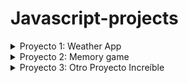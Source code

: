 # Javascript-projects

<details>
  <summary>Proyecto 1: Weather App</summary>

![Weather App Screenshot](https://miguejuarz.github.io/javascript-projects/weather-app/assets/screenshot.png)

Este proyecto es una aplicación web simple que muestra la información del clima para una ubicación específica. Puedes ingresar el nombre de una ciudad y obtener detalles sobre el clima actual en esa área.

## Demo

Puedes ver la aplicación en funcionamiento [aquí](https://miguejuarz.github.io/javascript-projects/weather-app/).

## Características

- Consulta la información del clima actual de cualquier ciudad.
- Muestra la temperatura actual, la descripción del clima y la imagen correspondiente.
- Interfaz de usuario simple y fácil de usar.

## Tecnologías utilizadas

- HTML5
- CSS3
- JavaScript

## Instrucciones de uso

1. Abre la [aplicación web](https://miguejuarz.github.io/javascript-projects/weather-app/).
2. En el campo de entrada, escribe el nombre de la ciudad cuyo clima deseas conocer.
3. Haz clic en el icono de la lupa para consultar.
4. La aplicación mostrará la temperatura actual y una descripción del clima para la ciudad ingresada.

## Licencia

Este proyecto está bajo la Licencia MIT. Consulta el archivo [LICENSE](LICENSE) para obtener más detalles.
</details>

<details>
  <summary>Proyecto 2: Memory game</summary>
  
 # Memory Game

![Memory Game Screenshot](https://miguejuarz.github.io/javascript-projects/memory-game/assets/screenshot1.png)

Este proyecto es una implementación del popular juego de memoria. El objetivo es encontrar todas las parejas de cartas coincidentes en el menor número de movimientos posible.

## Demo

Puedes jugar a la versión en línea del juego [aquí](https://miguejuarz.github.io/javascript-projects/memory-game/).

## Características

- Juego de memoria interactivo.
- Registra tus movimientos y el tiempo que tomas para completar el juego.
- Interfaz de usuario amigable e intuitiva.
  
## Tecnologías utilizadas

- HTML5
- CSS3
- JavaScript
</details>

<details>
  <summary>Proyecto 3: Otro Proyecto Increíble</summary>
  
  ![Otro Proyecto Increíble Screenshot](https://example.com/path/to/screenshot.png)
  
  Repite el proceso para agregar más proyectos según tus necesidades.
  
  [Demo](https://example.com)
</details>

